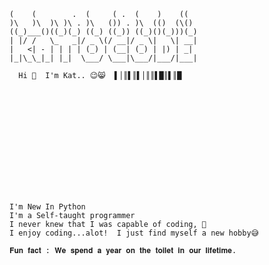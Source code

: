 <!-- Typing Text -->
<svg viewBox="0 0 240 80" xmlns="http://www.w3.org/2000/svg">

    (    (        .  (     ( .  (    )    (( 
    )\   )\  )\ )\ . )\   ()) . )\  (()  (\()
    ((_)___()((_)(_) ((_) ((_)) ((_)()(_)))(_)
    | |/ /   \_   _|/ _ \(/ __|/ _ \|   \| __|
    |   <| - | | | | (_) | (__| (_) | |) | _| 
    |_|\_\_|_| |_|  \___/ \___|\___/|___/|___|

      Hi 👋  I'm Kat.. 😉😸  ▌│║▌║▌│║║▌█║▌║█
</svg>

<!-- Typing Text -->
<svg viewBox="0 0 240 80" xmlns="http://www.w3.org/2000/svg">

    I'm New In Python
    I'm a Self-taught programmer
    I never knew that I was capable of coding, 🤣
    I enjoy coding...alot!  I just find myself a new hobby😅
    
    𝐅𝐮𝐧 𝐟𝐚𝐜𝐭 : 𝐖𝐞 𝐬𝐩𝐞𝐧𝐝 𝐚 𝐲𝐞𝐚𝐫 𝐨𝐧 𝐭𝐡𝐞 𝐭𝐨𝐢𝐥𝐞𝐭 𝐢𝐧 𝐨𝐮𝐫 𝐥𝐢𝐟𝐞𝐭𝐢𝐦𝐞. 
    
